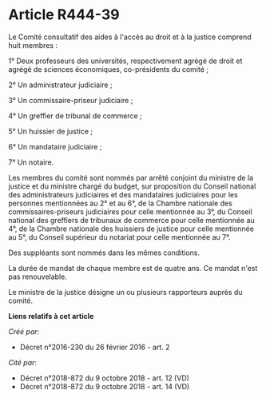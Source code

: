 # Article R444-39

Le Comité consultatif des aides à l'accès au droit et à la justice comprend huit membres : 

1° Deux professeurs des universités, respectivement agrégé de droit et agrégé de sciences économiques, co-présidents du
comité ; 

2° Un administrateur judiciaire ; 

3° Un commissaire-priseur judiciaire ; 

4° Un greffier de tribunal de commerce ; 

5° Un huissier de justice ; 

6° Un mandataire judiciaire ; 

7° Un notaire. 

Les membres du comité sont nommés par arrêté conjoint du ministre de la justice et du ministre chargé du budget, sur
proposition du Conseil national des administrateurs judiciaires et des mandataires judiciaires pour les personnes mentionnées
au 2° et au 6°, de la Chambre nationale des commissaires-priseurs judiciaires pour celle mentionnée au 3°, du Conseil
national des greffiers de tribunaux de commerce pour celle mentionnée au 4°, de la Chambre nationale des huissiers de justice
pour celle mentionnée au 5°, du Conseil supérieur du notariat pour celle mentionnée au 7°. 

Des suppléants sont nommés dans les mêmes conditions. 

La durée de mandat de chaque membre est de quatre ans. Ce mandat n'est pas renouvelable. 

Le ministre de la justice désigne un ou plusieurs rapporteurs auprès du comité.

**Liens relatifs à cet article**

_Créé par_:

  - Décret n°2016-230 du 26 février 2016 - art. 2

_Cité par_:

  - Décret n°2018-872 du 9 octobre 2018 - art. 12 (VD)
  - Décret n°2018-872 du 9 octobre 2018 - art. 14 (VD)
